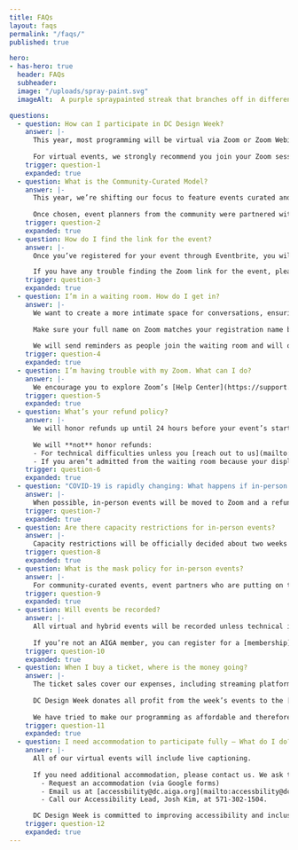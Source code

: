 ```yaml
---
title: FAQs
layout: faqs
permalink: "/faqs/"
published: true

hero:
- has-hero: true
  header: FAQs
  subheader:
  image: "/uploads/spray-paint.svg"
  imageAlt:  A purple spraypainted streak that branches off in different directions with cast-off spray surrounding it.

questions:
  - question: How can I participate in DC Design Week?
    answer: |-
      This year, most programming will be virtual via Zoom or Zoom Webinar, or a hybrid of an in-person event streamed through Zoom. For all in-person events, we will be following CDC-recommended guidelines.
      
      For virtual events, we strongly recommend you join your Zoom session via your computer so you can easily view the presenter and any visuals they may share. Download the Zoom app ahead of time to make joining your events as smooth as possible. You can also join through your browser.
    trigger: question-1
    expanded: true
  - question: What is the Community-Curated Model?
    answer: |-
      This year, we’re shifting our focus to feature events curated and hosted by our community — so … you! We reviewed event proposals from individuals, groups, and organizations to pick diverse, thought-provoking, engaging events that represent DC. 
      
      Once chosen, event planners from the community were partnered with members of our committee to plan events that will take place this October.
    trigger: question-2
    expanded: true
  - question: How do I find the link for the event?
    answer: |-
      Once you’ve registered for your event through Eventbrite, you will receive an email from DC Design Week via Eventbrite with a link to the Zoom. You will receive the link again shortly before the event starts so it’s at the top of your inbox.

      If you have any trouble finding the Zoom link for the event, please contact us at [dcdw@dc.aiga.org](mailto:dcdw@dc.aiga.org) in the hour leading up to the start time. 
    trigger: question-3
    expanded: true
  - question: I’m in a waiting room. How do I get in?
    answer: |-
      We want to create a more intimate space for conversations, ensuring only those who register for the event can join.
      
      Make sure your full name on Zoom matches your registration name by hovering over your name in the participant list, selecting “More”, “Rename.” If you have dialed in by phone, please send us an email immediately with your event name and phone number in the subject line.
      
      We will send reminders as people join the waiting room and will only admit those whose display name matches our registration list. 
    trigger: question-4
    expanded: true
  - question: I’m having trouble with my Zoom. What can I do? 
    answer: |-
      We encourage you to explore Zoom’s [Help Center](https://support.zoom.us/hc/en-us/articles/206175806) first. If you aren’t able to resolve the issue that way, [reach out to us](mailto:dcdw@dc.aiga.org). 
    trigger: question-5
    expanded: true
  - question: What’s your refund policy?
    answer: |-
      We will honor refunds up until 24 hours before your event’s start time. 
      
      We will **not** honor refunds:
      - For technical difficulties unless you [reach out to us](mailto:dcdw@dc.aiga.org) at the start of the event to see if we can help troubleshoot your issue (We’ll likely ask to see what steps from Zoom’s guide you’ve tried to start.)
      - If you aren’t admitted from the waiting room because your display name did not match our registration list.
    trigger: question-6
    expanded: true
  - question: "COVID-19 is rapidly changing: What happens if in-person events need to be cancelled?"
    answer: |- 
      When possible, in-person events will be moved to Zoom and a refund should not be expected. If an event is canceled in its entirety a refund will be issued. In either scenario you will be notified immediately.
    trigger: question-7
    expanded: true
  - question: Are there capacity restrictions for in-person events?
    answer: |- 
      Capacity restrictions will be officially decided about two weeks out from DCDW and posted on the specific event pages in order to follow the latest CDC guidance.
    trigger: question-8
    expanded: true
  - question: What is the mask policy for in-person events?
    answer: |- 
      For community-curated events, event partners who are putting on the event will have the final say, but we are encouraging those not speaking, drinking, or eating to wear a mask. When in doubt, review the information on the webpage for your event. 
    trigger: question-9
    expanded: true
  - question: Will events be recorded? 
    answer: |- 
      All virtual and hybrid events will be recorded unless technical issues occur or recording the content disrupts the intimacy and privacy required for an event. The [recordings will be shared in the AIGA DC recordings archive](https://dc.aiga.org/introducing-the-aiga-dc-event-recordings-archive/) for AIGA members to rewatch or catch up on at a later date. 
      
      If you’re not an AIGA member, you can register for a [membership](https://dc.aiga.org/membership/membership-rates/) on our website for just $50 for a year. We’re a 100% non-revenue generating entity, so this goes a long way to keeping us afloat. 
    trigger: question-10
    expanded: true
  - question: When I buy a ticket, where is the money going?
    answer: |- 
      The ticket sales cover our expenses, including streaming platforms and for live closed captioning. We’re also doing a revenue share to ensure our speakers receive some compensation for bringing their talent, expertise, and time to our community. 
      
      DC Design Week donates all profit from the week’s events to the [Design Continuum Fund](https://www.givecontinuum.org/), which helps launch the next generation of talented artists and designers by offering financial support for minority and economically disadvantaged students. In addition to the DCDW’s contribution, AIGA pledges 10% of all our event revenue to the scholarship fund as well. 
      
      We have tried to make our programming as affordable and therefore accessible to all. If you find the cost prohibitive, barring you from participating, please reach out to us at [designweek@dc.aiga.org](mailto:designweek@dc.aiga.org) so we can work together to find a solution that works for you!
    trigger: question-11
    expanded: true
  - question: I need accommodation to participate fully – What do I do?
    answer: |- 
      All of our virtual events will include live captioning. 
      
      If you need additional accommodation, please contact us. We ask that you request your accommodation as early as possible, as we may not be able to fulfill all requests made after September 27. We honor your privacy and no identifying information (ie, your name) is required to request an accomodation
        - Request an accommodation (via Google forms)
        - Email us at [accessbility@dc.aiga.org](mailto:accessbility@dc.aiga.org)
        - Call our Accessibility Lead, Josh Kim, at 571-302-1504.

      DC Design Week is committed to improving accessibility and inclusion efforts each year. We recognize this is a journey and we are still far from our ideal. Read more about our accessibility efforts.
    trigger: question-12
    expanded: true
---
```

